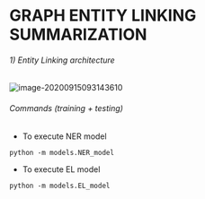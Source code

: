 # GRAPH ENTITY LINKING SUMMARIZATION

###### 1) Entity Linking architecture

![image-20200915093143610](C:\Users\Admin\AppData\Roaming\Typora\typora-user-images\image-20200915093143610.png)





###### Commands (training + testing)

- To execute NER model 

` python -m models.NER_model ` 

- To execute EL model 

`python -m models.EL_model`

